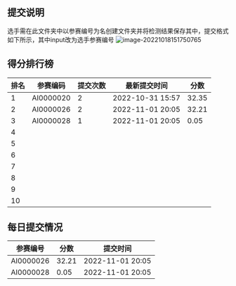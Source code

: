 ## 提交说明

选手需在此文件夹中以参赛编号为名创建文件夹并将检测结果保存其中，提交格式如下所示，其中input改为选手参赛编号
![image-20221018151750765](https://user-images.githubusercontent.com/69101221/196369534-511fb2f1-499d-4563-ad26-47bfb904e68c.png)

## 得分排行榜

| 排名 | 参赛编码  | 提交次数 | 最新提交时间     | 分数  |
| ---- | --------- | -------- | ---------------- | ----- |
| 1    | AI0000020 | 2        | 2022‎-10-‎‎31 15:57 | 32.35 |
| 2    | AI0000026 | 2        | 2022‎-11‎-‎01‎ 20:05 | 32.21 |
| 3    | AI0000028 | 1        | 2022‎-11‎-‎01‎ 20:05 | 0.05  |
| 4    |           |          |                  |       |
| 5    |           |          |                  |       |
| 6    |           |          |                  |       |
| 7    |           |          |                  |       |
| 8    |           |          |                  |       |
| 9    |           |          |                  |       |
| 10   |           |          |                  |       |

## 每日提交情况

| 参赛编号  | 分数  | 提交时间         |
| --------- | ----- | ---------------- |
| AI0000026 | 32.21 | 2022‎-11‎-‎01‎ 20:05 |
| AI0000028 | 0.05  | 2022‎-11‎-‎01‎ 20:05 |

